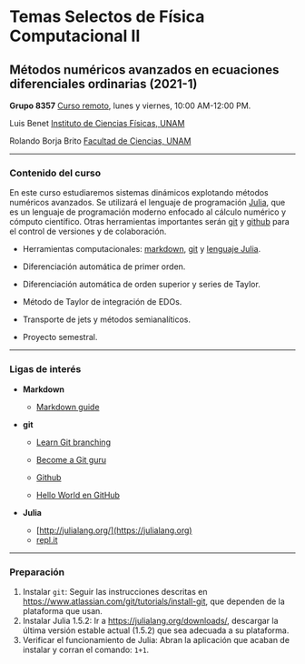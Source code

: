 # Temas Selectos de Física Computacional II

## Métodos numéricos avanzados en ecuaciones diferenciales ordinarias (2021-1)

**Grupo 8357**
[Curso remoto](https://aulas-virtuales.cuaed.unam.mx/), lunes y viernes, 10:00 AM-12:00 PM.


Luis Benet
[Instituto de Ciencias Físicas, UNAM](https://www.fis.unam.mx)

Rolando Borja Brito
[Facultad de Ciencias, UNAM](http://www.fciencias.unam.mx)

---

### Contenido del curso

En este curso estudiaremos sistemas dinámicos explotando métodos numéricos avanzados. Se utilizará el lenguaje de programación [Julia](http://julialang.org/), que es un lenguaje de programación moderno enfocado al cálculo numérico y cómputo científico. Otras herramientas importantes serán [git](https://git-scm.com/) y [github](https://github.com/) para el control de versiones y de colaboración.

* Herramientas computacionales: [markdown](https://confluence.atlassian.com/bitbucketserver/markdown-syntax-guide-776639995.html), [git](https://www.atlassian.com/git/tutorials/) y [lenguaje Julia](http://julialang.org).

* Diferenciación automática de primer orden.
    
* Diferenciación automática de orden superior y series de Taylor.
    
* Método de Taylor de integración de EDOs.
    
* Transporte de jets y métodos semianalíticos.
    
* Proyecto semestral.


---

### Ligas de interés

- **Markdown**
	- [Markdown guide](https://www.markdownguide.org/getting-started/)

- **git**
	- [Learn Git branching](https://learngitbranching.js.org/)

	- [Become a Git guru](https://www.atlassian.com/git/tutorials/)

	- [Github](https://docs.github.com/en/github/getting-started-with-github)

	- [Hello World en GitHub](https://guides.github.com/activities/hello-world/)

- **Julia**
	- [http://julialang.org/](https://julialang.org)
	- [repl.it](https://repl.it)

---

### Preparación

1. Instalar `git`:
    Seguir las instrucciones descritas en https://www.atlassian.com/git/tutorials/install-git, que dependen de la plataforma que usan.
2. Instalar Julia 1.5.2: 
    Ir a https://julialang.org/downloads/, descargar la última versión estable actual (1.5.2) que sea adecuada a su plataforma.	
3. Verificar el funcionamiento de Julia:
    Abran la aplicación que acaban de instalar y corran el comando: `1+1`.
 
